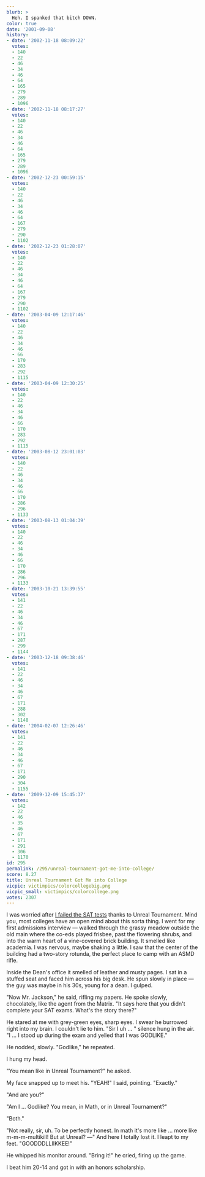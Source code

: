 ```yaml
---
blurb: >
  Heh. I spanked that bitch DOWN.
color: true
date: '2001-09-08'
history:
- date: '2002-11-18 08:09:22'
  votes:
  - 140
  - 22
  - 46
  - 34
  - 46
  - 64
  - 165
  - 279
  - 289
  - 1096
- date: '2002-11-18 08:17:27'
  votes:
  - 140
  - 22
  - 46
  - 34
  - 46
  - 64
  - 165
  - 279
  - 289
  - 1096
- date: '2002-12-23 00:59:15'
  votes:
  - 140
  - 22
  - 46
  - 34
  - 46
  - 64
  - 167
  - 279
  - 290
  - 1102
- date: '2002-12-23 01:28:07'
  votes:
  - 140
  - 22
  - 46
  - 34
  - 46
  - 64
  - 167
  - 279
  - 290
  - 1102
- date: '2003-04-09 12:17:46'
  votes:
  - 140
  - 22
  - 46
  - 34
  - 46
  - 66
  - 170
  - 283
  - 292
  - 1115
- date: '2003-04-09 12:30:25'
  votes:
  - 140
  - 22
  - 46
  - 34
  - 46
  - 66
  - 170
  - 283
  - 292
  - 1115
- date: '2003-08-12 23:01:03'
  votes:
  - 140
  - 22
  - 46
  - 34
  - 46
  - 66
  - 170
  - 286
  - 296
  - 1133
- date: '2003-08-13 01:04:39'
  votes:
  - 140
  - 22
  - 46
  - 34
  - 46
  - 66
  - 170
  - 286
  - 296
  - 1133
- date: '2003-10-21 13:39:55'
  votes:
  - 141
  - 22
  - 46
  - 34
  - 46
  - 67
  - 171
  - 287
  - 299
  - 1144
- date: '2003-12-18 09:38:46'
  votes:
  - 141
  - 22
  - 46
  - 34
  - 46
  - 67
  - 171
  - 288
  - 302
  - 1148
- date: '2004-02-07 12:26:46'
  votes:
  - 141
  - 22
  - 46
  - 34
  - 46
  - 67
  - 171
  - 290
  - 304
  - 1155
- date: '2009-12-09 15:45:37'
  votes:
  - 142
  - 22
  - 46
  - 35
  - 46
  - 67
  - 171
  - 291
  - 306
  - 1170
id: 295
permalink: /295/unreal-tournament-got-me-into-college/
score: 8.27
title: Unreal Tournament Got Me into College
vicpic: victimpics/colorcollegebig.png
vicpic_small: victimpics/colorcollege.png
votes: 2307
---
```


I was worried after [I failed the SAT tests](@/victim/287.md) thanks
to Unreal Tournament. Mind you, most colleges have an open mind about
this sorta thing. I went for my first admissions interview — walked
through the grassy meadow outside the old main where the co-eds played
frisbee, past the flowering shrubs, and into the warm heart of a
vine-covered brick building. It smelled like academia. I was nervous,
maybe shaking a little. I saw that the center of the building had a
two-story rotunda, the perfect place to camp with an ASMD rifle.

Inside the Dean's office it smelled of leather and musty pages. I sat in
a stuffed seat and faced him across his big desk. He spun slowly in
place — the guy was maybe in his 30s, young for a dean. I gulped.

"Now Mr. Jackson," he said, rifling my papers. He spoke slowly,
chocolately, like the agent from the Matrix. "It says here that you
didn't complete your SAT exams. What's the story there?"

He stared at me with grey-green eyes, sharp eyes. I swear he burrowed
right into my brain. I couldn't lie to him. "Sir I uh ... " silence hung
in the air. "I ... I stood up during the exam and yelled that I was
GODLIKE."

He nodded, slowly. "Godlike," he repeated.

I hung my head.

"You mean like in Unreal Tournament?" he asked.

My face snapped up to meet his. "YEAH!" I said, pointing. "Exactly."

"And are you?"

"Am I ... Godlike? You mean, in Math, or in Unreal Tournament?"

"Both."

"Not really, sir, uh. To be perfectly honest. In math it's more like ...
more like m-m-m-multikill! But at Unreal? —" And here I totally lost
it. I leapt to my feet. "GOODDDLLIIKKEE!"

He whipped his monitor around. "Bring it!" he cried, firing up the game.

I beat him 20-14 and got in with an honors scholarship.